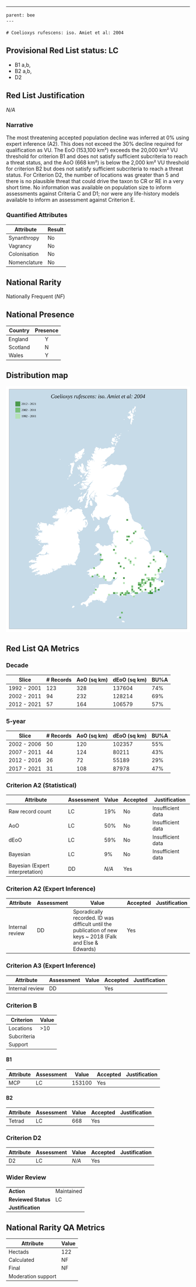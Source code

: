 ---
    parent: bee
    ---

    # Coelioxys rufescens: iso. Amiet et al: 2004

## Provisional Red List status: LC
- B1 a,b, 
- B2 a,b, 
- D2

## Red List Justification
*N/A*
### Narrative


The most threatening accepted population decline was inferred at 0% using expert inference (A2). This does not exceed the 30% decline required for qualification as VU. The EoO (153,100 km²) exceeds the 20,000 km² VU threshold for criterion B1 and does not satisfy sufficient subcriteria to reach a threat status, and the AoO (668 km²) is below the 2,000 km² VU threshold for criterion B2 but does not satisfy sufficient subcriteria to reach a threat status. For Criterion D2, the number of locations was greater than 5 and there is no plausible threat that could drive the taxon to CR or RE in a very short time. No information was available on population size to inform assessments against Criteria C and D1; nor were any life-history models available to inform an assessment against Criterion E.
### Quantified Attributes
|Attribute|Result|
|---|---|
|Synanthropy|No|
|Vagrancy|No|
|Colonisation|No|
|Nomenclature|No|


## National Rarity
Nationally Frequent (*NF*)

## National Presence
|Country|Presence
|---|:-:|
|England|Y|
|Scotland|N|
|Wales|Y|


## Distribution map
![](../map/203.svg)

## Red List QA Metrics
### Decade
| Slice | # Records | AoO (sq km) | dEoO (sq km) |BU%A |
|---|---|---|---|---|
|1992 - 2001|123|328|137604|74%|
|2002 - 2011|94|232|128214|69%|
|2012 - 2021|57|164|106579|57%|
### 5-year
| Slice | # Records | AoO (sq km) | dEoO (sq km) |BU%A |
|---|---|---|---|---|
|2002 - 2006|50|120|102357|55%|
|2007 - 2011|44|124|80211|43%|
|2012 - 2016|26|72|55189|29%|
|2017 - 2021|31|108|87978|47%|
### Criterion A2 (Statistical)
|Attribute|Assessment|Value|Accepted|Justification
|---|---|---|---|---|
|Raw record count|LC|19%|No|Insufficient data|
|AoO|LC|50%|No|Insufficient data|
|dEoO|LC|59%|No|Insufficient data|
|Bayesian|LC|9%|No|Insufficient data|
|Bayesian (Expert interpretation)|DD|*N/A*|Yes||
### Criterion A2 (Expert Inference)
|Attribute|Assessment|Value|Accepted|Justification
|---|---|---|---|---|
|Internal review|DD|Sporadically recorded. ID was difficult until the publication of new keys ~ 2018 (Falk and Else & Edwards)|Yes||
### Criterion A3 (Expert Inference)
|Attribute|Assessment|Value|Accepted|Justification
|---|---|---|---|---|
|Internal review|DD||Yes||
### Criterion B
|Criterion| Value|
|---|---|
|Locations|>10|
|Subcriteria||
|Support||
#### B1
|Attribute|Assessment|Value|Accepted|Justification
|---|---|---|---|---|
|MCP|LC|153100|Yes||
#### B2
|Attribute|Assessment|Value|Accepted|Justification
|---|---|---|---|---|
|Tetrad|LC|668|Yes||
### Criterion D2
|Attribute|Assessment|Value|Accepted|Justification
|---|---|---|---|---|
|D2|LC|*N/A*|Yes||
### Wider Review
|  |  |
|---|---|
|**Action**|Maintained|
|**Reviewed Status**|LC|
|**Justification**||


## National Rarity QA Metrics
|Attribute|Value|
|---|---|
|Hectads|122|
|Calculated|NF|
|Final|NF|
|Moderation support||


